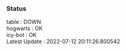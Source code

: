 ### Status


table : DOWN  
hogwarts : OK  
icy-bot : OK  
Latest Update : 2022-07-12 20:11:26.800542
